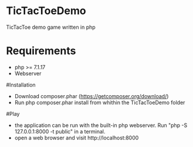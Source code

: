 # TicTacToeDemo
TicTacToe demo game written in php

# Requirements
- php >= 7.1.17
- Webserver

#Installation

- Download composer.phar (https://getcomposer.org/download/)
- Run php composer.phar install from whithin the TicTacToeDemo folder


#Play
- the application can be run with the built-in php webserver. Run "php -S 127.0.0.1:8000 -t public" in a terminal.
- open a web browser and visit http://localhost:8000